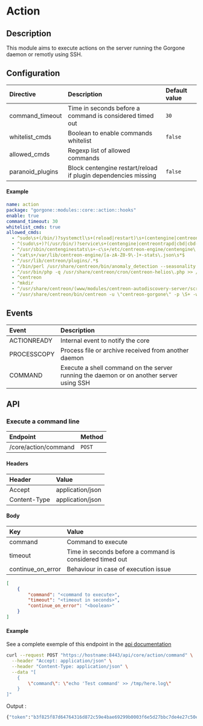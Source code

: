 # Action

## Description

This module aims to execute actions on the server running the Gorgone daemon or remotly using SSH.

## Configuration

| Directive        | Description                                                    | Default value |
|:-----------------|:---------------------------------------------------------------|:--------------|
| command_timeout  | Time in seconds before a command is considered timed out       | `30`          |
| whitelist_cmds   | Boolean to enable commands whitelist                           | `false`       |
| allowed_cmds     | Regexp list of allowed commands                                |               |
| paranoid_plugins | Block centengine restart/reload if plugin dependencies missing | `false`       |

#### Example

```yaml
name: action
package: "gorgone::modules::core::action::hooks"
enable: true
command_timeout: 30
whitelist_cmds: true
allowed_cmds:
  - ^sudo\s+(/bin/)?systemctl\s+(reload|restart)\s+(centengine|centreontrapd|cbd)\s*$
  - ^(sudo\s+)?(/usr/bin/)?service\s+(centengine|centreontrapd|cbd|cbd-sql)\s+(reload|restart)\s*$
  - ^/usr/sbin/centenginestats\s+-c\s+/etc/centreon-engine/centengine\.cfg\s*$
  - ^cat\s+/var/lib/centreon-engine/[a-zA-Z0-9\-]+-stats\.json\s*$
  - ^/usr/lib/centreon/plugins/.*$
  - ^/bin/perl /usr/share/centreon/bin/anomaly_detection --seasonality >> /var/log/centreon/anomaly_detection\.log 2>&1\s*$
  - ^/usr/bin/php -q /usr/share/centreon/cron/centreon-helios\.php >> /var/log/centreon-helios\.log 2>&1\s*$
  - ^centreon
  - ^mkdir
  - ^/usr/share/centreon/(www/modules/centreon-autodiscovery-server/script|bin)/run_save_discovered_host
  - ^/usr/share/centreon/bin/centreon -u \"centreon-gorgone\" -p \S+ -w -o CentreonWorker -a processQueue$
```

## Events

| Event       | Description                                                                             |
|:------------|:----------------------------------------------------------------------------------------|
| ACTIONREADY | Internal event to notify the core                                                       |
| PROCESSCOPY | Process file or archive received from another daemon                                    |
| COMMAND     | Execute a shell command on the server running the daemon or on another server using SSH |

## API

### Execute a command line

| Endpoint             | Method |
|:---------------------|:-------|
| /core/action/command | `POST` |

#### Headers

| Header       | Value            |
|:-------------|:-----------------|
| Accept       | application/json |
| Content-Type | application/json |

#### Body

| Key               | Value                                                    |
|:------------------|:---------------------------------------------------------|
| command           | Command to execute                                       |
| timeout           | Time in seconds before a command is considered timed out |
| continue_on_error | Behaviour in case of execution issue                     |

```json
[
    {
        "command": "<command to execute>",
        "timeout": "<timeout in seconds>",
        "continue_on_error": "<boolean>"
    }
]
```


#### Example

See a complete exemple of this endpoint in the [api documentation](../../api.md)

```bash
curl --request POST "https://hostname:8443/api/core/action/command" \
  --header "Accept: application/json" \
  --header "Content-Type: application/json" \
  --data "[
    {
        \"command\": \"echo 'Test command' >> /tmp/here.log\"
    }
]"
```
Output : 
```bash
{"token":"b3f825f87d64764316d872c59e4bae69299b0003f6e5d27bbc7de4e27c50eb65fc17440baf218578343eff7f4d67f7e98ab6da40b050a2635bb735c7cec276bd"}
```

